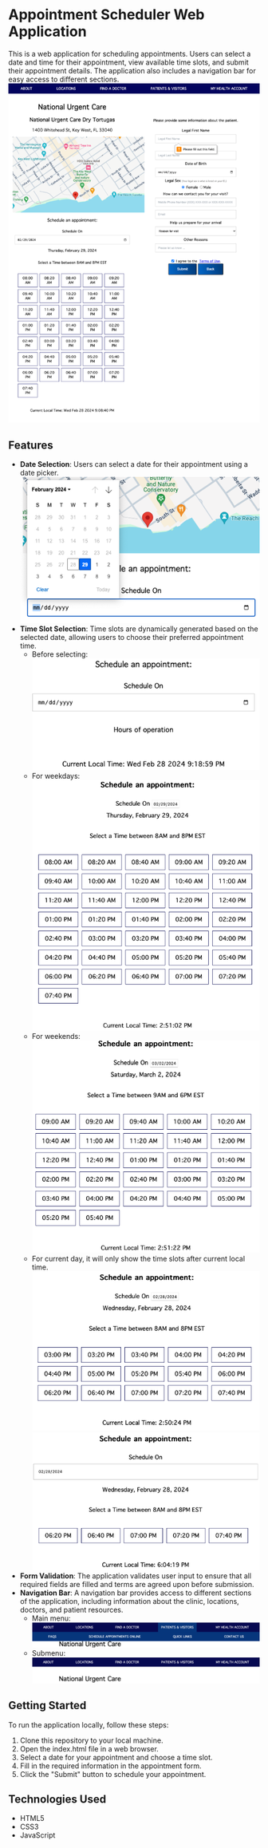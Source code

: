 # Appointment Scheduler Web Application

This is a web application for scheduling appointments. Users can select a date and time for their appointment, view available time slots, and submit their appointment details. The application also includes a navigation bar for easy access to different sections.
<br>
![Scheduler](./src/image/Scheduler.png)

## Features
- <strong>Date Selection</strong>: Users can select a date for their appointment using a date picker. 
![select-date](./src/image/select-date.png) 
- <strong>Time Slot Selection</strong>: Time slots are dynamically generated based on the selected date, allowing users to choose their preferred appointment time. 
    - Before selecting: <br>
    ![before](./src/image/before.png)
    - For weekdays: <br>
    ![weekday](./src/image/weekday.png)
    - For weekends: <br>
    ![weekend](./src/image/weekend.png)
    - For current day, it will only show the time slots after current local time. <br>
    ![after-current-localtime1](./src/image/after-current-localtime1.png) <br>
    ![after-current-localtime2](./src/image/after-current-localtime2.png) 
- <strong>Form Validation</strong>: The application validates user input to ensure that all required fields are filled and terms are agreed upon before submission.
- <strong>Navigation Bar</strong>: A navigation bar provides access to different sections of the application, including information about the clinic, locations, doctors, and patient resources.
    - Main menu: <br>
    ![menu](./src/image/menu.png) 
    - Submenu: <br>
    ![submenu](./src/image/submenu.png)

## Getting Started
To run the application locally, follow these steps:
1. Clone this repository to your local machine.
2. Open the index.html file in a web browser.
3. Select a date for your appointment and choose a time slot.
4. Fill in the required information in the appointment form.
5. Click the "Submit" button to schedule your appointment.

## Technologies Used
- HTML5
- CSS3
- JavaScript
